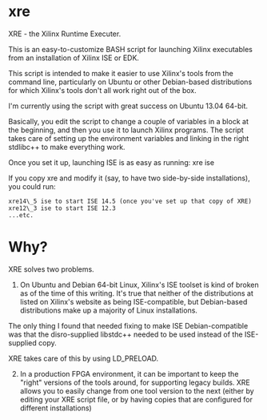 xre
===

XRE - the Xilinx Runtime Executer.

This is an easy-to-customize BASH script for launching Xilinx executables
from an installation of Xilinx ISE or EDK.

This script is intended to make it easier to use Xilinx's tools from the
command line, particularly on Ubuntu or other Debian-based distributions
for which Xilinx's tools don't all work right out of the box.

I'm currently using the script with great success on Ubuntu 13.04 64-bit.

Basically, you edit the script to change a couple of variables in a 
block at the beginning, and then you use it to launch Xilinx programs. 
The script takes care of setting up the environment variables and linking
in the right stdlibc++ to make everything work.

Once you set it up, launching ISE is as easy as running:
xre ise

If you copy xre and modify it (say, to have two side-by-side installations),
you could run:

    xre14\_5 ise to start ISE 14.5 (once you've set up that copy of XRE)  
    xre12\_3 ise to start ISE 12.3  
    ...etc.  

Why?
===

XRE solves two problems.

1) On Ubuntu and Debian 64-bit Linux, Xilinx's ISE toolset is kind of
broken as of the time of this writing. It's true that neither of the
distributions at listed on Xilinx's website as being ISE-compatible,
but Debian-based distributions make up a majority of Linux installations.

The only thing I found that needed fixing to make ISE Debian-compatible
was that the disro-supplied libstdc++ needed to be used instead of the
ISE-supplied copy.

XRE takes care of this by using LD\_PRELOAD.

2) In a production FPGA environment, it can be important to keep the "right"
versions of the tools around, for supporting legacy builds. XRE allows you
to easily change from one tool version to the next (either by editing your
XRE script file, or by having copies that are configured for different
installations)






